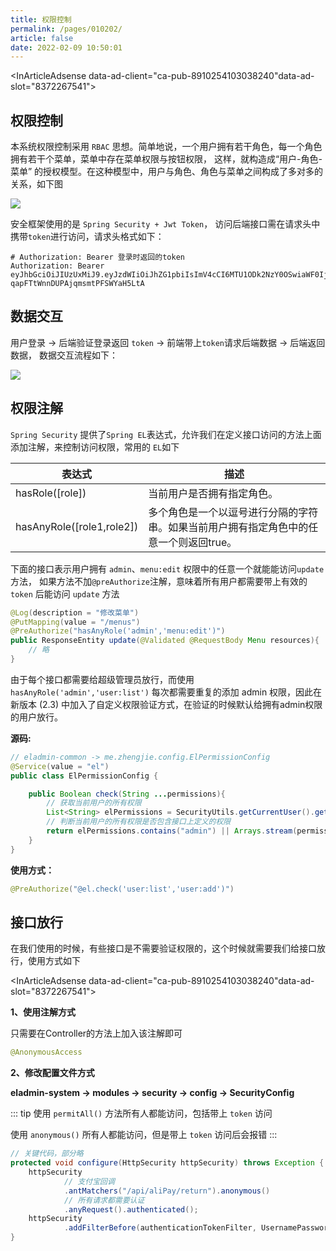 ```yaml
---
title: 权限控制
permalink: /pages/010202/
article: false
date: 2022-02-09 10:50:01
---
```


<InArticleAdsense data-ad-client="ca-pub-8910254103038240"data-ad-slot="8372267541"></InArticleAdsense>

## 权限控制

本系统权限控制采用 `RBAC` 思想。简单地说，一个用户拥有若干角色，每一个角色拥有若干个菜单，菜单中存在菜单权限与按钮权限，
这样，就构造成“用户-角色-菜单” 的授权模型。在这种模型中，用户与角色、角色与菜单之间构成了多对多的关系，如下图

![](/images/2020/06/25/20200605134807.jpg)

安全框架使用的是 ```Spring Security + Jwt Token```，
访问后端接口需在请求头中携带```token```进行访问，请求头格式如下：

```
# Authorization: Bearer 登录时返回的token
Authorization: Bearer eyJhbGciOiJIUzUxMiJ9.eyJzdWIiOiJhZG1pbiIsImV4cCI6MTU1ODk2NzY0OSwiaWF0IjoxNTU4OTQ2MDQ5fQ.jsJvqHa1tKbJazG0p9kq5J2tT7zAk5B6N_CspdOAQLWgEICStkMmvLE-qapFTtWnnDUPAjqmsmtPFSWYaH5LtA
```

##  数据交互
用户登录 -> 后端验证登录返回 ```token``` -> 前端带上```token```请求后端数据 -> 后端返回数据，
数据交互流程如下：

![](/images/2020/06/25/20200605142356.jpg)

##  权限注解
```Spring Security``` 提供了```Spring EL```表达式，允许我们在定义接口访问的方法上面添加注解，来控制访问权限，常用的 ```EL```如下

<table>
<thead>
<tr>
<th>表达式</th>
<th>描述</th>
</tr>
</thead>
<tbody>
<tr>
<td>hasRole([role])</td>
<td>当前用户是否拥有指定角色。</td>
</tr>
<tr>
<td>hasAnyRole([role1,role2])</td>
<td>多个角色是一个以逗号进行分隔的字符串。如果当前用户拥有指定角色中的任意一个则返回true。</td>
</tr>
</tbody>
</table>

下面的接口表示用户拥有 ```admin```、```menu:edit``` 权限中的任意一个就能能访问```update```方法，
如果方法不加```@preAuthorize```注解，意味着所有用户都需要带上有效的 ```token``` 后能访问 ```update``` 方法
``` java
@Log(description = "修改菜单")
@PutMapping(value = "/menus")
@PreAuthorize("hasAnyRole('admin','menu:edit')")
public ResponseEntity update(@Validated @RequestBody Menu resources){
    // 略
}
```

由于每个接口都需要给超级管理员放行，而使用 `hasAnyRole('admin','user:list')` 每次都需要重复的添加 admin 权限，因此在新版本 (2.3) 中加入了自定义权限验证方式，在验证的时候默认给拥有admin权限的用户放行。

**源码:**
``` java
// eladmin-common -> me.zhengjie.config.ElPermissionConfig
@Service(value = "el")
public class ElPermissionConfig {

    public Boolean check(String ...permissions){
        // 获取当前用户的所有权限
        List<String> elPermissions = SecurityUtils.getCurrentUser().getAuthorities().stream().map(GrantedAuthority::getAuthority).collect(Collectors.toList());
        // 判断当前用户的所有权限是否包含接口上定义的权限
        return elPermissions.contains("admin") || Arrays.stream(permissions).anyMatch(elPermissions::contains);
    }
}
```
**使用方式：**
```java
@PreAuthorize("@el.check('user:list','user:add')") 
```
## 接口放行

在我们使用的时候，有些接口是不需要验证权限的，这个时候就需要我们给接口放行，使用方式如下

<InArticleAdsense data-ad-client="ca-pub-8910254103038240"data-ad-slot="8372267541"></InArticleAdsense>

**1、使用注解方式**

只需要在Controller的方法上加入该注解即可

``` java
@AnonymousAccess
```

**2、修改配置文件方式**

**eladmin-system -> modules -> security ->  config -> SecurityConfig**

::: tip
使用 ```permitAll()``` 方法所有人都能访问，包括带上 `token` 访问

使用 ```anonymous()``` 所有人都能访问，但是带上 `token` 访问后会报错
:::

``` java
// 关键代码，部分略
protected void configure(HttpSecurity httpSecurity) throws Exception {
    httpSecurity
            // 支付宝回调
            .antMatchers("/api/aliPay/return").anonymous()
            // 所有请求都需要认证
            .anyRequest().authenticated();
    httpSecurity
            .addFilterBefore(authenticationTokenFilter, UsernamePasswordAuthenticationFilter.class);
}
```

<Vssue :title="$title" />
